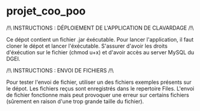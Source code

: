 # projet_coo_poo
/!\                         INSTRUCTIONS : DÉPLOIEMENT DE L'APPLICATION DE CLAVARDAGE                 /!\

Ce dépot contient un fichier .jar éxécutable. Pour lancer l'application, il faut cloner le dépot et lancer l'éxécutable. S'assurer d'avoir les droits d'éxécution sur le fichier (chmod u+x) et d'avoir accès au server MySQL du DGEI.


/!\                         INSTRUCTIONS : ENVOI DE FICHIERS                 /!\

Pour tester l'envoi de fichier, utiliser un des fichiers exemples présents sur le dépot. Les fichiers reçus sont enregistrés dans le repertoire Files. L'envoi de fichier fonctionne mais peut provoquer une erreur sur certains fichiers (sûrement en raison d'une trop grande taille du fichier).

